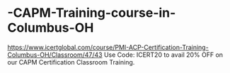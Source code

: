 # -CAPM-Training-course-in-Columbus-OH
https://www.icertglobal.com/course/PMI-ACP-Certification-Training-Columbus-OH/Classroom/47/43    Use Code: ICERT20 to avail 20% OFF on our CAPM Certification Classroom Training.
